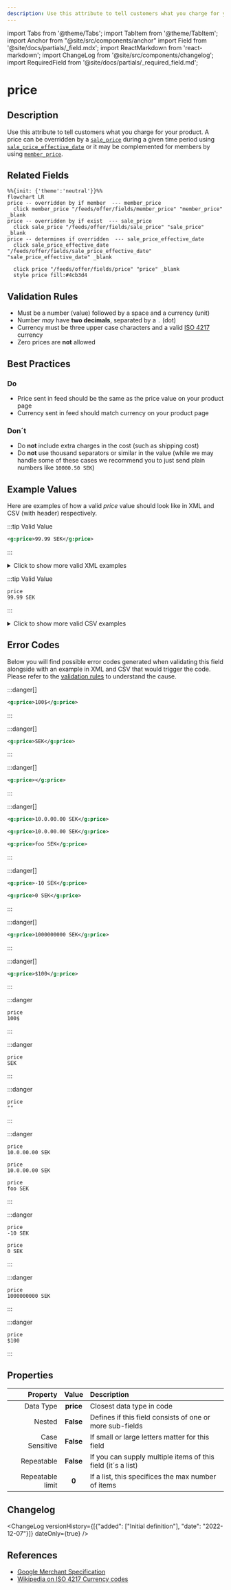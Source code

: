 ```yaml
---
description: Use this attribute to tell customers what you charge for your product. A price can be overridden by a [`sale_price`](/feeds/offer/fields/sale_price.md) during a given time period using [`sale_price_effective_date`](/feeds/offer/fields/sale_price_effective_date.md) or it may be complemented for members by using [`member_price`](/feeds/offer/fields/member_price.md).
---
```


import Tabs from '@theme/Tabs';
import TabItem from '@theme/TabItem';
import Anchor from "@site/src/components/anchor"
import Field from '@site/docs/partials/_field.mdx';
import ReactMarkdown from 'react-markdown';
import ChangeLog from '@site/src/components/changelog';
import RequiredField from '@site/docs/partials/_required_field.md';

# price

<RequiredField/>

## Description

Use this attribute to tell customers what you charge for your product. A price can be overridden by a [`sale_price`](/feeds/offer/fields/sale_price.md) during a given time period using [`sale_price_effective_date`](/feeds/offer/fields/sale_price_effective_date.md) or it may be complemented for members by using [`member_price`](/feeds/offer/fields/member_price.md).


## Related Fields

```mermaid
%%{init: {'theme':'neutral'}}%%
flowchart LR
price -- overridden by if member  --- member_price
  click member_price "/feeds/offer/fields/member_price" "member_price" _blank
price -- overridden by if exist  --- sale_price
  click sale_price "/feeds/offer/fields/sale_price" "sale_price" _blank
price -- determines if overridden  --- sale_price_effective_date
  click sale_price_effective_date "/feeds/offer/fields/sale_price_effective_date" "sale_price_effective_date" _blank

  click price "/feeds/offer/fields/price" "price" _blank
  style price fill:#4cb3d4
```




## Validation Rules

- Must be a number (value) followed by a space and a currency (unit)
- Number *may* have **two decimals**, separated by a `.` (dot)
- Currency must be three upper case characters and a valid [ISO 4217](https://en.wikipedia.org/wiki/ISO_4217) currency
- Zero prices are **not** allowed


## Best Practices


### Do

- Price sent in feed should be the same as the price value on your product page
- Currency sent in feed should match currency on your product page



### Don´t

- Do **not** include extra charges in the cost (such as shipping cost)
- Do **not** use thousand separators or similar in the value (while we may handle some of these cases we recommend you to just send plain numbers like `10000.50 SEK`)




## Example Values

Here are examples of how a valid *price* value  should look like in XML and CSV (with header) respectively.

<Tabs>
  <TabItem value="valid_xml" label="XML" default>

:::tip Valid Value

```xml
<g:price>99.99 SEK</g:price>
```

:::

<details>
  <summary>Click to show more valid XML examples</summary>
  <div>

```xml
<g:price>99.99 SEK</g:price>
```

```xml
<g:price>100 SEK</g:price>
```

```xml
<g:price>SEK 100</g:price>
```

```xml
<g:price>99,99 SEK</g:price>
```

```xml
<g:price>10,000.00 SEK</g:price>
```

```xml
<g:price>10 000.00 SEK</g:price>
```

```xml
<g:price>10.000 SEK</g:price>
```

```xml
<g:price>1.144.000 SEK</g:price>
```


  </div>
</details>

 </TabItem>
  <TabItem value="valid_csv" label="CSV">

:::tip Valid Value

```csv
price
99.99 SEK
```

:::

<details>
  <summary>Click to show more valid CSV examples</summary>
  <div>

```csv
price
99.99 SEK
```

```csv
price
100 SEK
```

```csv
price
SEK 100
```

```csv
price
"99,99 SEK"
```

```csv
price
"10,000.00 SEK"
```

```csv
price
10 000.00 SEK
```

```csv
price
10.000 SEK
```

```csv
price
1.144.000 SEK
```


  </div>
</details>

  </TabItem>
</Tabs>

## Error Codes

Below you will find possible error codes generated when validating this field alongside with an example in XML and CSV that would trigger the code. Please refer to the [validation rules](#validation-rules) to understand the cause.

<Tabs>
  <TabItem value="invalid_xml" label="XML" default>

:::danger[**<Anchor id="validation_missing_currency" title="validation_missing_currency" />**]


```xml
<g:price>100$</g:price>
```

:::

:::danger[**<Anchor id="validation_missing_price_value" title="validation_missing_price_value" />**]


```xml
<g:price>SEK</g:price>
```

:::

:::danger[**<Anchor id="validation_missing_value" title="validation_missing_value" />**]


```xml
<g:price></g:price>
```

:::

:::danger[**<Anchor id="validation_not_number" title="validation_not_number" />**]


```xml
<g:price>10.0.00.00 SEK</g:price>
```
```xml
<g:price>10.0.00.00 SEK</g:price>
```
```xml
<g:price>foo SEK</g:price>
```

:::

:::danger[**<Anchor id="validation_not_positive_number" title="validation_not_positive_number" />**]


```xml
<g:price>-10 SEK</g:price>
```
```xml
<g:price>0 SEK</g:price>
```

:::

:::danger[**<Anchor id="validation_price_out_of_range" title="validation_price_out_of_range" />**]


```xml
<g:price>1000000000 SEK</g:price>
```

:::

:::danger[**<Anchor id="validation_unknown_currency" title="validation_unknown_currency" />**]


```xml
<g:price>$100</g:price>
```

:::


 </TabItem>
  <TabItem value="invalid_csv" label="CSV">

:::danger <Anchor id="validation_missing_currency" title="validation_missing_currency" />

```csv
price
100$
```

:::

:::danger <Anchor id="validation_missing_price_value" title="validation_missing_price_value" />

```csv
price
SEK
```

:::

:::danger <Anchor id="validation_missing_value" title="validation_missing_value" />

```csv
price
""
```

:::

:::danger <Anchor id="validation_not_number" title="validation_not_number" />

```csv
price
10.0.00.00 SEK
```
```csv
price
10.0.00.00 SEK
```
```csv
price
foo SEK
```

:::

:::danger <Anchor id="validation_not_positive_number" title="validation_not_positive_number" />

```csv
price
-10 SEK
```
```csv
price
0 SEK
```

:::

:::danger <Anchor id="validation_price_out_of_range" title="validation_price_out_of_range" />

```csv
price
1000000000 SEK
```

:::

:::danger <Anchor id="validation_unknown_currency" title="validation_unknown_currency" />

```csv
price
$100
```

:::


  </TabItem>
</Tabs>

## Properties

|     **Property** |         **Value**          | **Description**                                              |
|-----------------:|:--------------------------:|:-------------------------------------------------------------|
|        Data Type |    **price**     | Closest data type in code                                    |
|           Nested |      **False**      | Defines if this field consists of one or more sub-fields     |
|   Case Sensitive |  **False**  | If small or large letters matter for this field              |
|       Repeatable |    **False**    | If you can supply multiple items of this field (it´s a list) |
| Repeatable limit | **0** | If a list, this specifices the max number of items           |

## Changelog
<ChangeLog versionHistory={[{"added": ["Initial definition"], "date": "2022-12-07"}]} dateOnly={true} />

## References
- [Google Merchant Specification](https://support.google.com/merchants/answer/6324371)
- [Wikipedia on ISO 4217 Currency codes](https://en.wikipedia.org/wiki/ISO_4217)
